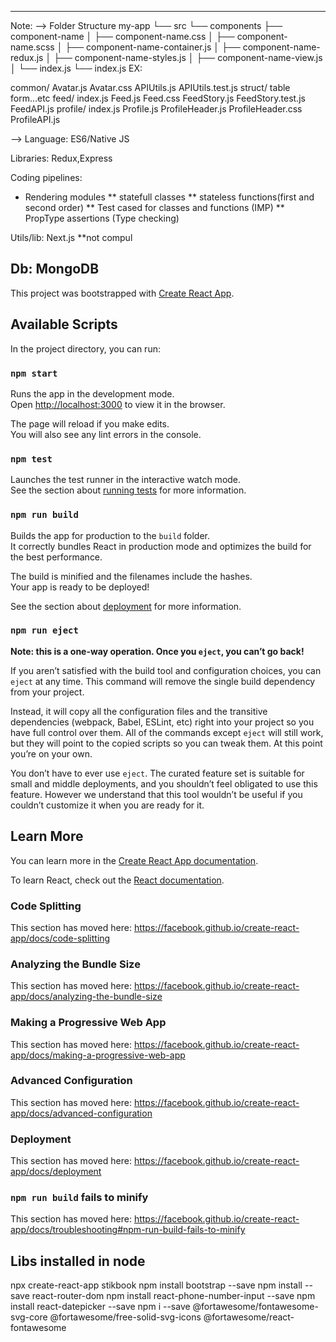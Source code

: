 -----------------------------------------------------
Note:
-->  Folder Structure
my-app
└── src
    └── components
        ├── component-name
        │   ├── component-name.css
        │   ├── component-name.scss
        │   ├── component-name-container.js
        │   ├── component-name-redux.js
        │   ├── component-name-styles.js
        │   ├── component-name-view.js
        │   └── index.js
        └── index.js
EX:

common/
  Avatar.js
  Avatar.css
  APIUtils.js
  APIUtils.test.js
struct/
	table
	form...etc 
feed/
  index.js
  Feed.js
  Feed.css
  FeedStory.js
  FeedStory.test.js
  FeedAPI.js
profile/
  index.js
  Profile.js
  ProfileHeader.js
  ProfileHeader.css
  ProfileAPI.js
  
  
 --> Language: ES6/Native JS
 
 Libraries: Redux,Express
 
Coding pipelines:
  * Rendering modules
     ** statefull classes
	    ** stateless functions(first and second order) 
		** Test cased for classes and functions (IMP)
		** PropType assertions (Type checking)
               
Utils/lib: Next.js **not compul 			   

Db: MongoDB
---------------------------------------------------------


This project was bootstrapped with [Create React App](https://github.com/facebook/create-react-app).

## Available Scripts

In the project directory, you can run:

### `npm start`

Runs the app in the development mode.<br />
Open [http://localhost:3000](http://localhost:3000) to view it in the browser.

The page will reload if you make edits.<br />
You will also see any lint errors in the console.

### `npm test`

Launches the test runner in the interactive watch mode.<br />
See the section about [running tests](https://facebook.github.io/create-react-app/docs/running-tests) for more information.

### `npm run build`

Builds the app for production to the `build` folder.<br />
It correctly bundles React in production mode and optimizes the build for the best performance.

The build is minified and the filenames include the hashes.<br />
Your app is ready to be deployed!

See the section about [deployment](https://facebook.github.io/create-react-app/docs/deployment) for more information.

### `npm run eject`

**Note: this is a one-way operation. Once you `eject`, you can’t go back!**

If you aren’t satisfied with the build tool and configuration choices, you can `eject` at any time. This command will remove the single build dependency from your project.

Instead, it will copy all the configuration files and the transitive dependencies (webpack, Babel, ESLint, etc) right into your project so you have full control over them. All of the commands except `eject` will still work, but they will point to the copied scripts so you can tweak them. At this point you’re on your own.

You don’t have to ever use `eject`. The curated feature set is suitable for small and middle deployments, and you shouldn’t feel obligated to use this feature. However we understand that this tool wouldn’t be useful if you couldn’t customize it when you are ready for it.

## Learn More

You can learn more in the [Create React App documentation](https://facebook.github.io/create-react-app/docs/getting-started).

To learn React, check out the [React documentation](https://reactjs.org/).

### Code Splitting

This section has moved here: https://facebook.github.io/create-react-app/docs/code-splitting

### Analyzing the Bundle Size

This section has moved here: https://facebook.github.io/create-react-app/docs/analyzing-the-bundle-size

### Making a Progressive Web App

This section has moved here: https://facebook.github.io/create-react-app/docs/making-a-progressive-web-app

### Advanced Configuration

This section has moved here: https://facebook.github.io/create-react-app/docs/advanced-configuration

### Deployment

This section has moved here: https://facebook.github.io/create-react-app/docs/deployment

### `npm run build` fails to minify

This section has moved here: https://facebook.github.io/create-react-app/docs/troubleshooting#npm-run-build-fails-to-minify

Libs installed in node
--------------------------------------------------------------------
npx create-react-app stikbook
npm install bootstrap --save
npm install --save react-router-dom
npm install react-phone-number-input --save
npm install react-datepicker --save
npm i --save @fortawesome/fontawesome-svg-core  @fortawesome/free-solid-svg-icons @fortawesome/react-fontawesome
